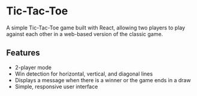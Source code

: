 # Tic-Tac-Toe

A simple Tic-Tac-Toe game built with React, allowing two players to play against each other in a web-based version of the classic game.

## Features

- 2-player mode
- Win detection for horizontal, vertical, and diagonal lines
- Displays a message when there is a winner or the game ends in a draw
- Simple, responsive user interface

